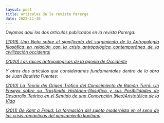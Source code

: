 ```yaml
---
layout: post
title: Artículos de la revista Parerga
date: 2022-11-30
---
```

<p style='text-align: justify;'><em>Dejamos aquí los dos artículos publicados en la revista Parerga:

<p style='text-align: justify;'><em><a href="https://mega.nz/file/8ANXRSDD#G5yMwuxXQ9fBx7AHuBI6hC1SeO_px3KRdx4jPlsm4Co">(2019) Una Nota sobre el significado del surgimiento de la Antropología filosófica en relación con la crisis antropológica contemporánea de la civilización occidental</a>

<p style='text-align: justify;'><em><a href="https://mega.nz/file/AEshhYrK#lUpzNS9AUm4xzGynGvQP6IITkuVM3vbXtJytAPBZm5c">(2020) Las raíces antropológicas
de la agonía de Occidente</a>

<p style='text-align: justify;'><em>Y otros dos artículos que consideramos fundamentales dentro de la obra de Juan Bautista Fuentes:

<p style='text-align: justify;'><em><a href="https://mega.nz/file/AI02URYI#Q35IZTDxI5AlksblSS5IIb862sycH_j33Io9pwcoeQc">(2010) La Teoría del Origen Trófico del Conocimiento de Ramón Turró: Un Ensayo sobre su Trasfondo Histórico-filosófico y sus Posibilidades de Desarrollo Teórico en el Sentido de una Concepción (Neo)Aristotélica de la Vida</a>

<p style='text-align: justify;'><em><a href="https://mega.nz/file/5F90FJQT#DX8cZvv67L98Kk3yoQ__5Ku1oNJCjkW1kAImmMNGTEE">(2011) De Kant a Freud: La formación del sujeto modernista en el seno de las crisis románticas del pensamiento kantiano</a>
